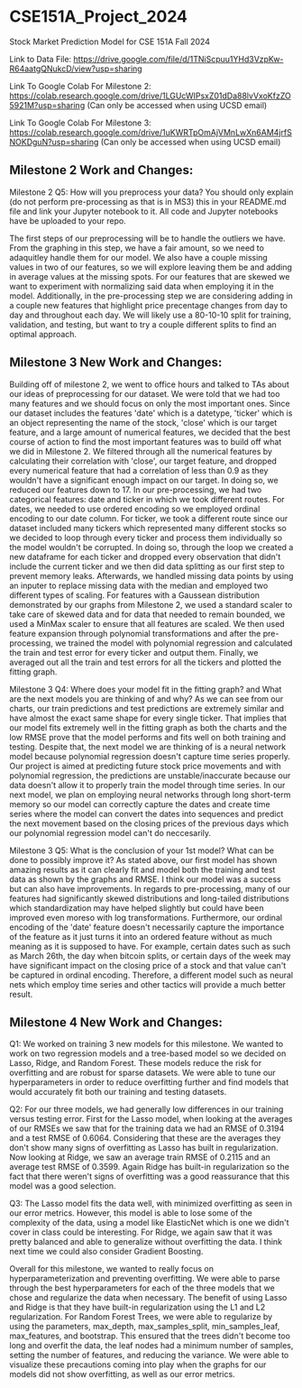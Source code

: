 # CSE151A_Project_2024
Stock Market Prediction Model for CSE 151A Fall 2024

Link to Data File: https://drive.google.com/file/d/1TNiScpuu1YHd3VzpKw-R64aatgQNukcD/view?usp=sharing

Link To Google Colab For Milestone 2: https://colab.research.google.com/drive/1LGUcWIPsxZ01dDa88lvVxoKfzZO5921M?usp=sharing
(Can only be accessed when using UCSD email)

Link To Google Colab For Milestone 3: https://colab.research.google.com/drive/1uKWRTpOmAjVMnLwXn6AM4jrfSNOKDguN?usp=sharing
(Can only be accessed when using UCSD email)


## Milestone 2 Work and Changes:
Milestone 2 Q5: How will you preprocess your data? You should only explain (do not perform pre-processing as that is in MS3) this in your README.md file and link your Jupyter notebook to it. All code and  Jupyter notebooks have be uploaded to your repo.

The first steps of our preprocessing will be to handle the outliers we have. From the graphing in this step, we have a fair amount, so we need to adaquitley handle them for our model. We also have a couple missing values in two of our features, so we will explore leaving them be and adding in average values at the missing spots. For our features that are skewed we want to experiment with normalizing said data when employing it in the model. Additionally, in the pre-processing step we are considering adding in a couple new features that highlight price precentage changes from day to day and throughout each day. We will likely use a 80-10-10 split for training, validation, and testing, but want to try a couple different splits to find an optimal approach. 

## Milestone 3 New Work and Changes: 
Building off of milestone 2, we went to office hours and talked to TAs about our ideas of preprocessing for our dataset. We were told that we had too many features and we should focus on only the most important ones. Since our dataset includes the features 'date' which is a datetype, 'ticker' which is an object representing the name of the stock, 'close' which is our target feature, and a large amount of numerical features, we decided that the best course of action to find the most important features was to build off what we did in Milestone 2. We filtered through all the numerical features by calculating their correlation with 'close', our target feature, and dropped every numerical feature that had a correlation of less than 0.9 as they wouldn't have a significant enough impact on our target. In doing so, we reduced our features down to 17. In our pre-processing, we had two categorical features: date and ticker in which we took different routes. For dates, we needed to use ordered encoding so we employed ordinal encoding to our date column. For ticker, we took a different route since our dataset included many tickers which represented many different stocks so we decided to loop through every ticker and process them individually so the model wouldn't be corrupted. In doing so, through the loop we created a new dataframe for each ticker and dropped every observation that didn't include the current ticker and we then did data splitting as our first step to prevent memory leaks. Afterwards, we handled missing data points by using an inputer to replace missing data with the median and employed two different types of scaling. For features with a Gaussean distribution demonstrated by our graphs from Milestone 2, we used a standard scaler to take care of skewed data and for data that needed to remain bounded, we used a MinMax scaler to ensure that all features are scaled. We then used feature expansion through polynomial transformations and after the pre-processing, we trained the model with polynomial regression and calculated the train and test error for every ticker and output them. Finally, we averaged out all the train and test errors for all the tickers and plotted the fitting graph. 

Milestone 3 Q4: Where does your model fit in the fitting graph? and What are the next models you are thinking of and why?
As we can see from our charts, our train predictions and test predictions are extremely similar and have almost the exact same shape for every single ticker. That implies that our model fits extremely well in the fitting graph as both the charts and the low RMSE prove that the model performs and fits well on both training and testing. Despite that, the next model we are thinking of is a neural network model because polynomial regression doesn't capture time series properly. Our project is aimed at predicting future stock price movements and with polynomial regression, the predictions are unstable/inaccurate because our data doesn't allow it to properly train the model through time series. In our next model, we plan on employing neural networks through long short-term memory so our model can correctly capture the dates and create time series where the model can convert the dates into sequences and predict the next movement based on the closing prices of the previous days which our polynomial regression model can't do neccesarily. 

Milestone 3 Q5: What is the conclusion of your 1st model? What can be done to possibly improve it?
As stated above, our first model has shown amazing results as it can clearly fit and model both the training and test data as shown by the graphs and RMSE. I think our model was a success but can also have improvements. In regards to pre-processing, many of our features had significantly skewed distributions and long-tailed distributions which standardization may have helped slightly but could have been improved even moreso with log transformations. Furthermore, our ordinal encoding of the 'date' feature doesn't necessarily capture the importance of the feature as it just turns it into an ordered feature without as much meaning as it is supposed to have. For example, certain dates such as such as March 26th, the day when bitcoin splits, or certain days of the week may have significant impact on the closing price of a stock and that value can't be captured in ordinal encoding. Therefore, a different model such as neural nets which employ time series and other tactics will provide a much better result. 

## Milestone 4 New Work and Changes:

Q1: We worked on training 3 new models for this milestone. We wanted to work on two regression models and a tree-based model so we decided on Lasso, Ridge, and Random Forest. These models reduce the risk for overfitting and are robust for sparse datasets. We were able to tune our hyperparameters in order to reduce overfitting further and find models that would accurately fit both our training and testing datasets. 

Q2: For our three models, we had generally low differences in our training versus testing error. First for the Lasso model, when looking at the averages of our RMSEs we saw that for the training data we had an RMSE of 0.3194 and a test RMSE of 0.6064. Considering that these are the averages they don't show many signs of overfitting as Lasso has built in regularization. Now looking at Ridge, we saw an average train RMSE of 0.2115 and an average test RMSE of 0.3599. Again Ridge has built-in regularization so the fact that there weren't signs of overfitting was a good reassurance that this model was a good selection.

Q3: The Lasso model fits the data well, with minimized overfitting as seen in our error metrics. However, this model is able to lose some of the complexity of the data, using a model like ElasticNet which is one we didn't cover in class could be interesting. For Ridge, we again saw that it was pretty balanced and able to generalize without overfitting the data. I think next time we could also consider Gradient Boosting.   

Overall for this milestone, we wanted to really focus on hyperparameterization and preventing overfitting. We were able to parse through the best hyperparameters for each of the three models that we chose and regularize the data when necessary. The benefit of using Lasso and Ridge is that they have built-in regularization using the L1 and L2 regularization. For Random Forest Trees, we were able to regularize by using the parameters, max_depth, max_samples_split, min_samples_leaf, max_features, and bootstrap. This ensured that the trees didn't become too long and overfit the data, the leaf nodes had a minimum number of samples, setting the number of features, and reducing the variance. We were able to visualize these precautions coming into play when the graphs for our models did not show overfitting, as well as our error metrics. 



